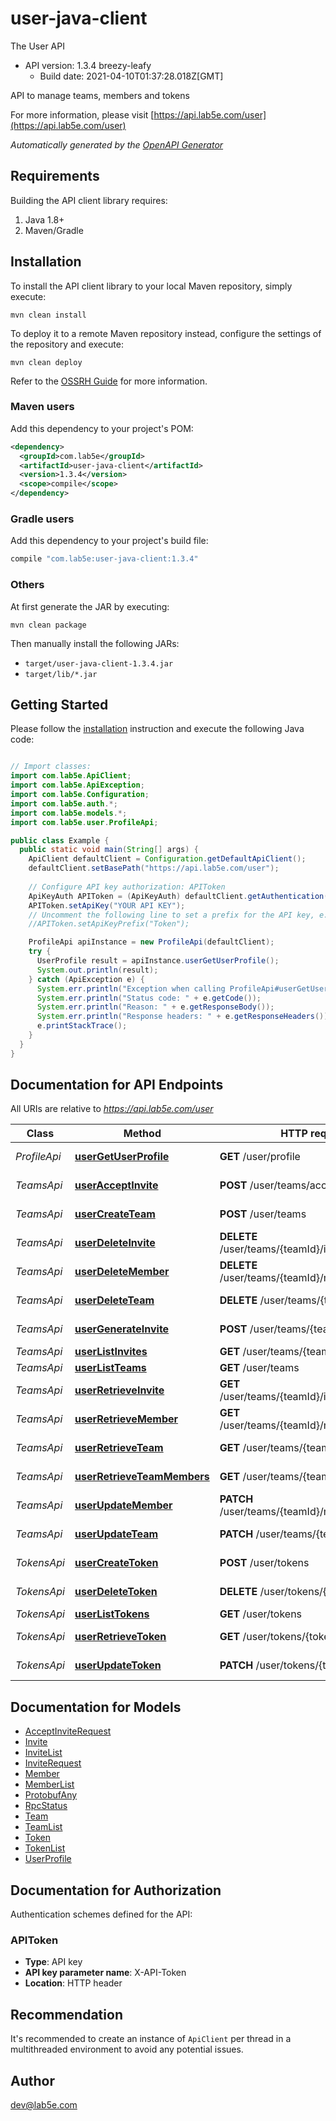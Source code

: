 # user-java-client

The User API
- API version: 1.3.4 breezy-leafy
  - Build date: 2021-04-10T01:37:28.018Z[GMT]

API to manage teams, members and tokens

  For more information, please visit [https://api.lab5e.com/user](https://api.lab5e.com/user)

*Automatically generated by the [OpenAPI Generator](https://openapi-generator.tech)*


## Requirements

Building the API client library requires:
1. Java 1.8+
2. Maven/Gradle

## Installation

To install the API client library to your local Maven repository, simply execute:

```shell
mvn clean install
```

To deploy it to a remote Maven repository instead, configure the settings of the repository and execute:

```shell
mvn clean deploy
```

Refer to the [OSSRH Guide](http://central.sonatype.org/pages/ossrh-guide.html) for more information.

### Maven users

Add this dependency to your project's POM:

```xml
<dependency>
  <groupId>com.lab5e</groupId>
  <artifactId>user-java-client</artifactId>
  <version>1.3.4</version>
  <scope>compile</scope>
</dependency>
```

### Gradle users

Add this dependency to your project's build file:

```groovy
compile "com.lab5e:user-java-client:1.3.4"
```

### Others

At first generate the JAR by executing:

```shell
mvn clean package
```

Then manually install the following JARs:

* `target/user-java-client-1.3.4.jar`
* `target/lib/*.jar`

## Getting Started

Please follow the [installation](#installation) instruction and execute the following Java code:

```java

// Import classes:
import com.lab5e.ApiClient;
import com.lab5e.ApiException;
import com.lab5e.Configuration;
import com.lab5e.auth.*;
import com.lab5e.models.*;
import com.lab5e.user.ProfileApi;

public class Example {
  public static void main(String[] args) {
    ApiClient defaultClient = Configuration.getDefaultApiClient();
    defaultClient.setBasePath("https://api.lab5e.com/user");
    
    // Configure API key authorization: APIToken
    ApiKeyAuth APIToken = (ApiKeyAuth) defaultClient.getAuthentication("APIToken");
    APIToken.setApiKey("YOUR API KEY");
    // Uncomment the following line to set a prefix for the API key, e.g. "Token" (defaults to null)
    //APIToken.setApiKeyPrefix("Token");

    ProfileApi apiInstance = new ProfileApi(defaultClient);
    try {
      UserProfile result = apiInstance.userGetUserProfile();
      System.out.println(result);
    } catch (ApiException e) {
      System.err.println("Exception when calling ProfileApi#userGetUserProfile");
      System.err.println("Status code: " + e.getCode());
      System.err.println("Reason: " + e.getResponseBody());
      System.err.println("Response headers: " + e.getResponseHeaders());
      e.printStackTrace();
    }
  }
}

```

## Documentation for API Endpoints

All URIs are relative to *https://api.lab5e.com/user*

Class | Method | HTTP request | Description
------------ | ------------- | ------------- | -------------
*ProfileApi* | [**userGetUserProfile**](docs/ProfileApi.md#userGetUserProfile) | **GET** /user/profile | Logged in profile
*TeamsApi* | [**userAcceptInvite**](docs/TeamsApi.md#userAcceptInvite) | **POST** /user/teams/accept | Accept invite
*TeamsApi* | [**userCreateTeam**](docs/TeamsApi.md#userCreateTeam) | **POST** /user/teams | Create team
*TeamsApi* | [**userDeleteInvite**](docs/TeamsApi.md#userDeleteInvite) | **DELETE** /user/teams/{teamId}/invites/{code} | Delete invite
*TeamsApi* | [**userDeleteMember**](docs/TeamsApi.md#userDeleteMember) | **DELETE** /user/teams/{teamId}/members/{userId} | Remove member
*TeamsApi* | [**userDeleteTeam**](docs/TeamsApi.md#userDeleteTeam) | **DELETE** /user/teams/{teamId} | Remove team
*TeamsApi* | [**userGenerateInvite**](docs/TeamsApi.md#userGenerateInvite) | **POST** /user/teams/{teamId}/invites | Generate invite
*TeamsApi* | [**userListInvites**](docs/TeamsApi.md#userListInvites) | **GET** /user/teams/{teamId}/invites | List invites
*TeamsApi* | [**userListTeams**](docs/TeamsApi.md#userListTeams) | **GET** /user/teams | List teams
*TeamsApi* | [**userRetrieveInvite**](docs/TeamsApi.md#userRetrieveInvite) | **GET** /user/teams/{teamId}/invites/{code} | Retrieve invite
*TeamsApi* | [**userRetrieveMember**](docs/TeamsApi.md#userRetrieveMember) | **GET** /user/teams/{teamId}/members/{userId} | Retrieve member
*TeamsApi* | [**userRetrieveTeam**](docs/TeamsApi.md#userRetrieveTeam) | **GET** /user/teams/{teamId} | Retrieve team
*TeamsApi* | [**userRetrieveTeamMembers**](docs/TeamsApi.md#userRetrieveTeamMembers) | **GET** /user/teams/{teamId}/members | List members
*TeamsApi* | [**userUpdateMember**](docs/TeamsApi.md#userUpdateMember) | **PATCH** /user/teams/{teamId}/members/{userId} | Update member
*TeamsApi* | [**userUpdateTeam**](docs/TeamsApi.md#userUpdateTeam) | **PATCH** /user/teams/{teamId} | Update team
*TokensApi* | [**userCreateToken**](docs/TokensApi.md#userCreateToken) | **POST** /user/tokens | Create token
*TokensApi* | [**userDeleteToken**](docs/TokensApi.md#userDeleteToken) | **DELETE** /user/tokens/{token} | Remove token
*TokensApi* | [**userListTokens**](docs/TokensApi.md#userListTokens) | **GET** /user/tokens | List tokens
*TokensApi* | [**userRetrieveToken**](docs/TokensApi.md#userRetrieveToken) | **GET** /user/tokens/{token} | Retrieve token
*TokensApi* | [**userUpdateToken**](docs/TokensApi.md#userUpdateToken) | **PATCH** /user/tokens/{token} | Update token


## Documentation for Models

 - [AcceptInviteRequest](docs/AcceptInviteRequest.md)
 - [Invite](docs/Invite.md)
 - [InviteList](docs/InviteList.md)
 - [InviteRequest](docs/InviteRequest.md)
 - [Member](docs/Member.md)
 - [MemberList](docs/MemberList.md)
 - [ProtobufAny](docs/ProtobufAny.md)
 - [RpcStatus](docs/RpcStatus.md)
 - [Team](docs/Team.md)
 - [TeamList](docs/TeamList.md)
 - [Token](docs/Token.md)
 - [TokenList](docs/TokenList.md)
 - [UserProfile](docs/UserProfile.md)


## Documentation for Authorization

Authentication schemes defined for the API:
### APIToken

- **Type**: API key
- **API key parameter name**: X-API-Token
- **Location**: HTTP header


## Recommendation

It's recommended to create an instance of `ApiClient` per thread in a multithreaded environment to avoid any potential issues.

## Author

dev@lab5e.com

